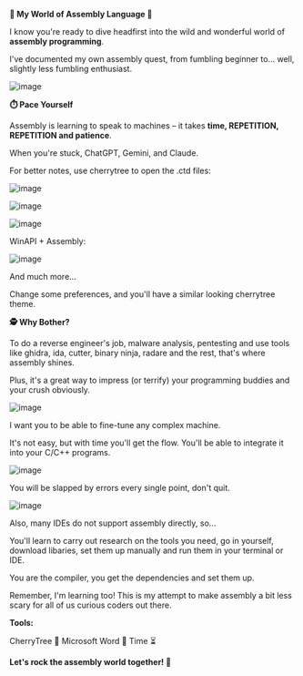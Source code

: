 **🔧 My World of Assembly Language 🔧**

I know you're ready to dive headfirst into the wild and wonderful world of **assembly programming**. 

I've documented my own assembly quest, from fumbling beginner to... well, slightly less fumbling enthusiast.

![image](https://github.com/user-attachments/assets/e6802fbb-3c32-473b-ac7c-57262e88992a)

**⏱️ Pace Yourself**

Assembly is learning to speak to machines – it takes **time, REPETITION, REPETITION and patience**. 

When you're stuck, ChatGPT, Gemini, and Claude.

For better notes, use cherrytree to open the .ctd files:

![image](https://github.com/user-attachments/assets/86fdfd69-baf5-481e-a9dd-dd5c4ca20b5c)

![image](https://github.com/user-attachments/assets/d5418442-7a9e-44bd-a98c-8d47ed0b3323)

![image](https://github.com/user-attachments/assets/95f40381-cb0f-4cd3-942a-5b8f3fabc48e)

WinAPI + Assembly: 

![image](https://github.com/user-attachments/assets/cc12867a-9b5b-464f-9101-96c084184857)

And much more...

Change some preferences, and you'll have a similar looking cherrytree theme.

**🕵️ Why Bother?**

To do a reverse engineer's job, malware analysis, pentesting and use tools like ghidra, ida, cutter, binary ninja, radare and the rest, that's where assembly shines. 

Plus, it's a great way to impress (or terrify) your programming buddies and your crush obviously.

![image](https://github.com/user-attachments/assets/6a1c2faf-794d-43fd-b559-db449c3120ac)

I want you to be able to fine-tune any complex machine. 

It's not easy, but with time you'll get the flow. You'll be able to integrate it into your C/C++ programs. 

![image](https://github.com/user-attachments/assets/ff04d04c-f986-4c4f-b4c6-371439ecbb18)

You will be slapped by errors every single point, don't quit. 

![image](https://github.com/user-attachments/assets/9777a410-7a45-4bdb-8a6f-398ebd4addc0)

Also, many IDEs do not support assembly directly, so...

You'll learn to carry out research on the tools you need, go in yourself, download libaries, set them up manually and run them in your terminal or IDE. 

You are the compiler, you get the dependencies and set them up. 

Remember, I'm learning too! This is my attempt to make assembly a bit less scary for all of us curious coders out there.

**Tools:**

CherryTree 🍒
Microsoft Word 📝
Time ⏳

**Let's rock the assembly world together! 🚀**

